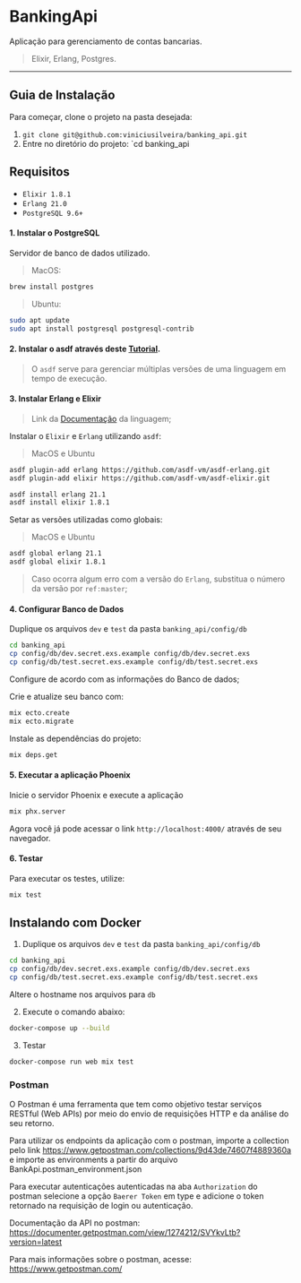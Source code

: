 # BankingApi

Aplicação para gerenciamento de contas bancarias.

> Elixir, Erlang, Postgres.

---


## Guia de Instalação

Para começar, clone o projeto na pasta desejada:
  1. `git clone git@github.com:viniciusilveira/banking_api.git`
  2. Entre no diretório do projeto: `cd banking_api

## Requisitos

- `Elixir 1.8.1`
- `Erlang 21.0`
- `PostgreSQL 9.6+`

#### 1. Instalar o PostgreSQL

Servidor de banco de dados utilizado.

> MacOS:

  ```bash
  brew install postgres
  ```

> Ubuntu:

  ```bash
  sudo apt update
  sudo apt install postgresql postgresql-contrib
  ```

#### 2. Instalar o asdf através deste [Tutorial](https://github.com/asdf-vm/asdf#setup).

> O `asdf` serve para gerenciar múltiplas versões de uma linguagem em tempo de execução.

#### 3. Instalar Erlang e Elixir

> Link da [Documentação](https://elixir-lang.org/install.html#setting-path-environment-variable) da linguagem;

Instalar o `Elixir` e `Erlang` utilizando `asdf`:

> MacOS e Ubuntu

  ```bash
  asdf plugin-add erlang https://github.com/asdf-vm/asdf-erlang.git
  asdf plugin-add elixir https://github.com/asdf-vm/asdf-elixir.git

  asdf install erlang 21.1
  asdf install elixir 1.8.1
  ```

Setar as versões utilizadas como globais:

> MacOS e Ubuntu

  ```bash
  asdf global erlang 21.1
  asdf global elixir 1.8.1
  ```

> Caso ocorra algum erro com a versão do `Erlang`, substitua o número da versão por `ref:master`;

#### 4. Configurar Banco de Dados

Duplique os arquivos `dev` e `test` da pasta `banking_api/config/db`

  ```bash
  cd banking_api
  cp config/db/dev.secret.exs.example config/db/dev.secret.exs
  cp config/db/test.secret.exs.example config/db/test.secret.exs
  ```

Configure de acordo com as informações do Banco de dados;

Crie e atualize seu banco com:

  ```bash
  mix ecto.create
  mix ecto.migrate
  ```
Instale as dependências do projeto:

  ```bash
  mix deps.get
  ```

#### 5. Executar a aplicação Phoenix

Inicie o servidor Phoenix e execute a aplicação

  ```bash
  mix phx.server
  ```
Agora você já pode acessar o link `http://localhost:4000/` através de seu navegador.

#### 6. Testar

Para executar os testes, utilize:

  ```bash
  mix test
  ```

## Instalando com Docker


1. Duplique os arquivos `dev` e `test` da pasta `banking_api/config/db`

  ```bash
  cd banking_api
  cp config/db/dev.secret.exs.example config/db/dev.secret.exs
  cp config/db/test.secret.exs.example config/db/test.secret.exs
  ```

Altere o hostname nos arquivos para `db`

2. Execute o comando abaixo:

```bash
docker-compose up --build
```

3. Testar

```bash
docker-compose run web mix test
```


### Postman

O Postman é uma ferramenta que tem como objetivo testar serviços RESTful (Web APIs) por meio do envio de requisições HTTP e da análise do seu retorno.

Para utilizar os endpoints da aplicação com o postman, importe a collection pelo link https://www.getpostman.com/collections/9d43de74607f4889360a
e importe as environments a partir do arquivo BankApi.postman_environment.json

Para executar autenticações autenticadas na aba `Authorization` do postman selecione a opção `Baerer Token` em type e adicione o token retornado na requisição de login ou autenticação.

Documentação da API no postman: https://documenter.getpostman.com/view/1274212/SVYkvLtb?version=latest

Para mais informações sobre o postman, acesse: https://www.getpostman.com/


